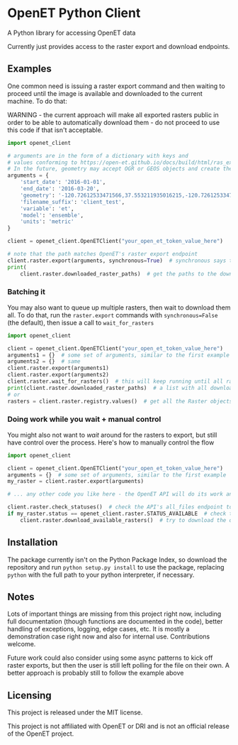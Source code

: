 # OpenET Python Client

A Python library for accessing OpenET data

Currently just provides access to the raster export and download endpoints.

## Examples
One common need is issuing a raster export command and then waiting to proceed until the
image is available and downloaded to the current machine. To do that:

WARNING - the current approach will make all exported rasters public in order
to be able to automatically download them - do not proceed to use this code if that isn't
acceptable.

```python
import openet_client

# arguments are in the form of a dictionary with keys and
# values conforming to https://open-et.github.io/docs/build/html/ras_export.html
# In the future, geometry may accept OGR or GEOS objects and create the string itself
arguments = {
    'start_date': '2016-01-01',
    'end_date': '2016-03-20',
    'geometry': '-120.72612533471566,37.553211935016215,-120.72612533471566,37.474782294423676,-120.59703597924691,37.474782294423676,-120.59703597924691,37.553211935016215',
    'filename_suffix': 'client_test',
    'variable': 'et',
    'model': 'ensemble',
    'units': 'metric'
}

client = openet_client.OpenETClient("your_open_et_token_value_here")

# note that the path matches OpenET's raster export endpoint
client.raster.export(arguments, synchronous=True)  # synchronous says to wait for it to download before proceeding
print(
    client.raster.downloaded_raster_paths)  # get the paths to the downloaded rasters (will be a list, even for a single raster)
```

### Batching it
You may also want to queue up multiple rasters, then wait to download them all. To do that,
run the `raster.export` commands with `synchronous=False` (the default), then
issue a call to `wait_for_rasters`

```python
import openet_client

client = openet_client.OpenETClient("your_open_et_token_value_here")
arguments1 = {}  # some set of arguments, similar to the first example
arguments2 = {}  # same
client.raster.export(arguments1)
client.raster.export(arguments2)
client.raster.wait_for_rasters()  # this will keep running until all rasters are downloaded - it will wait up to a day by default, but that's configurable by providing a `max_time` argument in seconds
print(client.raster.downloaded_raster_paths)  # a list with all downloaded rasters
# or
rasters = client.raster.registry.values()  # get all the Raster objects including remote URLs and local paths
```

### Doing work while you wait + manual control
You might also not want to *wait* around for the rasters to export, but still have control over the process. Here's how
to manually control the flow

```python
import openet_client

client = openet_client.OpenETClient("your_open_et_token_value_here")
arguments = {}  # some set of arguments, similar to the first example
my_raster = client.raster.export(arguments)

# ... any other code you like here - the OpenET API will do its work and make the raster ready - or not, depending on your place in their queue ...

client.raster.check_statuses()  # check the API's all_files endpoint to see which rasters are ready
if my_raster.status == openet_client.raster.STATUS_AVAILABLE  # check that the raster we want is now ready
    client.raster.download_available_rasters()  # try to download the ones that are ready and not yet downloaded (from this session)
```

## Installation
The package currently isn't on the Python Package Index, so download the repository
and run `python setup.py install` to use the package, replacing
`python` with the full path to your python interpreter, if necessary.

## Notes
Lots of important things are missing from this project right now, including full documentation (though functions are documented
in the code), better handling of exceptions, logging, edge cases, etc. It is mostly a demonstration case right now and also for internal use. Contributions welcome.

Future work could also consider using some async patterns to kick off raster exports, but then the user is still left polling
for the file on their own. A better approach is probably still to follow the example above

## Licensing
This project is released under the MIT license.

This project is not affiliated with OpenET or DRI and is not an official release of the OpenET project.